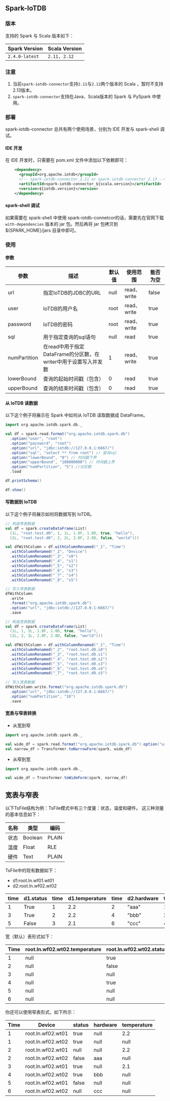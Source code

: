 <!--

    Licensed to the Apache Software Foundation (ASF) under one
    or more contributor license agreements.  See the NOTICE file
    distributed with this work for additional information
    regarding copyright ownership.  The ASF licenses this file
    to you under the Apache License, Version 2.0 (the
    "License"); you may not use this file except in compliance
    with the License.  You may obtain a copy of the License at
    
        http://www.apache.org/licenses/LICENSE-2.0
    
    Unless required by applicable law or agreed to in writing,
    software distributed under the License is distributed on an
    "AS IS" BASIS, WITHOUT WARRANTIES OR CONDITIONS OF ANY
    KIND, either express or implied.  See the License for the
    specific language governing permissions and limitations
    under the License.

-->

## Spark-IoTDB

### 版本

支持的 Spark 与 Scala 版本如下：

| Spark Version  | Scala Version |
|----------------|---------------|
| `2.4.0-latest` | `2.11, 2.12`  |

### 注意

1. 当前`spark-iotdb-connector`支持`2.11`与`2.12`两个版本的 Scala ，暂时不支持2.13版本。
2. `spark-iotdb-connector`支持在Java、Scala版本的 Spark 与 PySpark 中使用。

### 部署

spark-iotdb-connector 总共有两个使用场景，分别为 IDE 开发与 spark-shell 调试。

#### IDE 开发

在 IDE 开发时，只需要在 pom.xml 文件中添加以下依赖即可：

``` xml
    <dependency>
      <groupId>org.apache.iotdb</groupId>
      <!-- spark-iotdb-connector_2.11 or spark-iotdb-connector_2.13 -->
      <artifactId>spark-iotdb-connector_${scala.version}</artifactId>
      <version>${iotdb.version}</version>
    </dependency>
```

#### spark-shell 调试

如果需要在 spark-shell 中使用 spark-iotdb-connetcor的话，需要先在官网下载 `with-dependencies` 版本的 jar 包。然后再将 jar
包拷贝到 ${SPARK_HOME}/jars 目录中即可。

### 使用

#### 参数

| 参数           | 描述                                        | 默认值  | 使用范围       | 能否为空  |
|--------------|-------------------------------------------|------|------------|-------|
| url          | 指定IoTDB的JDBC的URL                          | null | read、write | false |
| user         | IoTDB的用户名                                 | root | read、write | true  |
| password     | IoTDB的密码                                  | root | read、write | true  |
| sql          | 用于指定查询的sql语句                              | null | read       | true  |
| numPartition | 在read中用于指定DataFrame的分区数，在writer中用于设置写入并发数 | 1    | read、write | true  |
| lowerBound   | 查询的起始时间戳（包含）                              | 0    | read       | true  |
| upperBound   | 查询的结束时间戳（包含）                              | 0    | read       | true  |

#### 从 IoTDB 读数据

以下这个例子将展示在 Spark 中如何从 IoTDB 读取数据成 DataFrame。

```scala
import org.apache.iotdb.spark.db._

val df = spark.read.format("org.apache.iotdb.spark.db")
  .option("user", "root")
  .option("password", "root")
  .option("url", "jdbc:iotdb://127.0.0.1:6667/")
  .option("sql", "select ** from root") // 查询sql
  .option("lowerBound", "0") // 时间戳下界
  .option("upperBound", "100000000") // 时间戳上界
  .option("numPartition", "5") //分区数
  .load

df.printSchema()

df.show()
```

#### 写数据到 IoTDB

以下这个例子将展示如何将数据写到 IoTDB。

```scala
// 构造窄表数据
val df = spark.createDataFrame(List(
  (1L, "root.test.d0", 1, 1L, 1.0F, 1.0D, true, "hello"),
  (2L, "root.test.d0", 2, 2L, 2.0F, 2.0D, false, "world")))

val dfWithColumn = df.withColumnRenamed("_1", "Time")
  .withColumnRenamed("_2", "Device")
  .withColumnRenamed("_3", "s0")
  .withColumnRenamed("_4", "s1")
  .withColumnRenamed("_5", "s2")
  .withColumnRenamed("_6", "s3")
  .withColumnRenamed("_7", "s4")
  .withColumnRenamed("_8", "s5")

// 写入窄表数据
dfWithColumn
  .write
  .format("org.apache.iotdb.spark.db")
  .option("url", "jdbc:iotdb://127.0.0.1:6667/")
  .save

// 构造宽表数据
val df = spark.createDataFrame(List(
  (1L, 1, 1L, 1.0F, 1.0D, true, "hello"),
  (2L, 2, 2L, 2.0F, 2.0D, false, "world")))

val dfWithColumn = df.withColumnRenamed("_1", "Time")
  .withColumnRenamed("_2", "root.test.d0.s0")
  .withColumnRenamed("_3", "root.test.d0.s1")
  .withColumnRenamed("_4", "root.test.d0.s2")
  .withColumnRenamed("_5", "root.test.d0.s3")
  .withColumnRenamed("_6", "root.test.d0.s4")
  .withColumnRenamed("_7", "root.test.d0.s5")

// 写入宽表数据
dfWithColumn.write.format("org.apache.iotdb.spark.db")
  .option("url", "jdbc:iotdb://127.0.0.1:6667/")
  .option("numPartition", "10")
  .save
```

#### 宽表与窄表转换

* 从宽到窄

```scala
import org.apache.iotdb.spark.db._

val wide_df = spark.read.format("org.apache.iotdb.spark.db").option("url", "jdbc:iotdb://127.0.0.1:6667/").option("sql", "select * from root.** where time < 1100 and time > 1000").load
val narrow_df = Transformer.toNarrowForm(spark, wide_df)
```

* 从窄到宽

```scala
import org.apache.iotdb.spark.db._

val wide_df = Transformer.toWideForm(spark, narrow_df)
```

## 宽表与窄表

以下TsFile结构为例：TsFile模式中有三个度量：状态，温度和硬件。 这三种测量的基本信息如下：

| 名称  | 类型      | 编码    |
|-----|---------|-------|
| 状态  | Boolean | PLAIN |
| 温度  | Float   | RLE   |
| 硬件  | Text    | PLAIN |

TsFile中的现有数据如下：

* d1:root.ln.wf01.wt01
* d2:root.ln.wf02.wt02

| time | d1.status | time | d1.temperature | time | d2.hardware | time | d2.status |
|------|-----------|------|----------------|------|-------------|------|-----------|
| 1    | True      | 1    | 2.2            | 2    | "aaa"       | 1    | True      |
| 3    | True      | 2    | 2.2            | 4    | "bbb"       | 2    | False     |
| 5    | False     | 3    | 2.1            | 6    | "ccc"       | 4    | True      |

宽（默认）表形式如下：

| Time | root.ln.wf02.wt02.temperature | root.ln.wf02.wt02.status | root.ln.wf02.wt02.hardware | root.ln.wf01.wt01.temperature | root.ln.wf01.wt01.status | root.ln.wf01.wt01.hardware |
|------|-------------------------------|--------------------------|----------------------------|-------------------------------|--------------------------|----------------------------|
| 1    | null                          | true                     | null                       | 2.2                           | true                     | null                       |
| 2    | null                          | false                    | aaa                        | 2.2                           | null                     | null                       |
| 3    | null                          | null                     | null                       | 2.1                           | true                     | null                       |
| 4    | null                          | true                     | bbb                        | null                          | null                     | null                       |
| 5    | null                          | null                     | null                       | null                          | false                    | null                       |
| 6    | null                          | null                     | ccc                        | null                          | null                     | null                       |

你还可以使用窄表形式，如下所示：

| Time | Device            | status | hardware | temperature |
|------|-------------------|--------|----------|-------------|
| 1    | root.ln.wf02.wt01 | true   | null     | 2.2         |
| 1    | root.ln.wf02.wt02 | true   | null     | null        |
| 2    | root.ln.wf02.wt01 | null   | null     | 2.2         |
| 2    | root.ln.wf02.wt02 | false  | aaa      | null        |
| 3    | root.ln.wf02.wt01 | true   | null     | 2.1         |
| 4    | root.ln.wf02.wt02 | true   | bbb      | null        |
| 5    | root.ln.wf02.wt01 | false  | null     | null        |
| 6    | root.ln.wf02.wt02 | null   | ccc      | null        |
